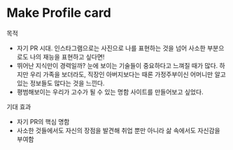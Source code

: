 # Make Profile card

목적

- 자기 PR 시대. 인스타그램으로는 사진으로 나를 표현하는 것을 넘어 사소한 부분으로도 나의 재능을 표현하고 싶다면!
- 뛰어난 지식만이 경력일까?
  눈에 보이는 기술들이 중요하다고 느껴질 때가 많다. 하지만 우리 가족을 보더라도, 직장인 아버지보다는 때론 가정주부이신 어머니만 알고 있는 정보들도 많다는 것을 느낀다.
- 평범해보이는 우리가 고수가 될 수 있는 명함 사이트를 만들어보고 싶었다.

기대 효과

- 자기 PR의 핵심 명함
- 사소한 것들에서도 자신의 장점을 발견해 취업 뿐만 아니라 삶 속에서도 자신감을 부여함
